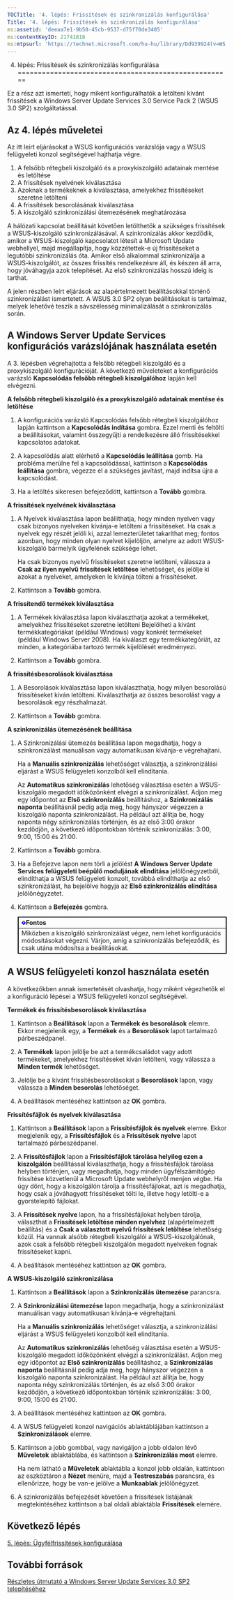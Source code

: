 ```yaml
---
TOCTitle: '4. lépés: Frissítések és szinkronizálás konfigurálása'
Title: '4. lépés: Frissítések és szinkronizálás konfigurálása'
ms:assetid: 'deeaa7e1-9b50-45cb-9537-d75f70de3405'
ms:contentKeyID: 21741818
ms:mtpsurl: 'https://technet.microsoft.com/hu-hu/library/Dd939924(v=WS.10)'
---
```


4. lépés: Frissítések és szinkronizálás konfigurálása
=====================================================

Ez a rész azt ismerteti, hogy miként konfigurálhatók a letölteni kívánt frissítések a Windows Server Update Services 3.0 Service Pack 2 (WSUS 3.0 SP2) szolgáltatással.

Az 4. lépés műveletei
---------------------

Az itt leírt eljárásokat a WSUS konfigurációs varázslója vagy a WSUS felügyeleti konzol segítségével hajthatja végre.

1.  A felsőbb rétegbeli kiszolgáló és a proxykiszolgáló adatainak mentése és letöltése
2.  A frissítések nyelvének kiválasztása
3.  Azoknak a termékeknek a kiválasztása, amelyekhez frissítéseket szeretne letölteni
4.  A frissítések besorolásának kiválasztása
5.  A kiszolgáló szinkronizálási ütemezésének meghatározása

A hálózati kapcsolat beállítását követően letölthetők a szükséges frissítések a WSUS-kiszolgáló szinkronizálásával. A szinkronizálás akkor kezdődik, amikor a WSUS-kiszolgáló kapcsolatot létesít a Microsoft Update webhellyel, majd megállapítja, hogy közzétettek-e új frissítéseket a legutóbbi szinkronizálás óta. Amikor első alkalommal szinkronizálja a WSUS-kiszolgálót, az összes frissítés rendelkezésre áll, és készen áll arra, hogy jóváhagyja azok telepítését. Az első szinkronizálás hosszú ideig is tarthat.

A jelen részben leírt eljárások az alapértelmezett beállításokkal történő szinkronizálást ismertetett. A WSUS 3.0 SP2 olyan beállításokat is tartalmaz, melyek lehetővé teszik a sávszélesség minimalizálását a szinkronizálás során.

A Windows Server Update Services konfigurációs varázslójának használata esetén
------------------------------------------------------------------------------

A 3. lépésben végrehajtotta a felsőbb rétegbeli kiszolgáló és a proxykiszolgáló konfigurációját. A következő műveleteket a konfigurációs varázsló **Kapcsolódás felsőbb rétegbeli kiszolgálóhoz** lapján kell elvégezni.

**A felsőbb rétegbeli kiszolgáló és a proxykiszolgáló adatainak mentése és letöltése**
1.  A konfigurációs varázsló Kapcsolódás felsőbb rétegbeli kiszolgálóhoz lapján kattintson a **Kapcsolódás indítása** gombra. Ezzel menti és feltölti a beállításokat, valamint összegyűjti a rendelkezésre álló frissítésekkel kapcsolatos adatokat.

2.  A kapcsolódás alatt elérhető a **Kapcsolódás leállítása** gomb. Ha probléma merülne fel a kapcsolódással, kattintson a **Kapcsolódás leállítása** gombra, végezze el a szükséges javítást, majd indítsa újra a kapcsolódást.

3.  Ha a letöltés sikeresen befejeződött, kattintson a **Tovább** gombra.

**A frissítések nyelvének kiválasztása**
1.  A Nyelvek kiválasztása lapon beállíthatja, hogy minden nyelven vagy csak bizonyos nyelveken kívánja-e letölteni a frissítéseket. Ha csak a nyelvek egy részét jelöli ki, azzal lemezterületet takaríthat meg; fontos azonban, hogy minden olyan nyelvet kijelöljön, amelyre az adott WSUS-kiszolgáló bármelyik ügyfelének szüksége lehet.

    Ha csak bizonyos nyelvű frissítéseket szeretne letölteni, válassza a **Csak az ilyen nyelvű frissítések letöltése** lehetőséget, és jelölje ki azokat a nyelveket, amelyeken le kívánja tölteni a frissítéseket.

2.  Kattintson a **Tovább** gombra.

**A frissítendő termékek kiválasztása**
1.  A Termékek kiválasztása lapon kiválaszthatja azokat a termékeket, amelyekhez frissítéseket szeretne letölteni Bejelölheti a kívánt termékkategóriákat (például Windows) vagy konkrét termékeket (például Windows Server 2008). Ha kiválaszt egy termékkategóriát, az minden, a kategóriába tartozó termék kijelölését eredményezi.

2.  Kattintson a **Tovább** gombra.

**A frissítésbesorolások kiválasztása**
1.  A Besorolások kiválasztása lapon kiválaszthatja, hogy milyen besorolású frissítéseket kíván letölteni. Kiválaszthatja az összes besorolást vagy a besorolások egy részhalmazát.

2.  Kattintson a **Tovább** gombra.

**A szinkronizálás ütemezésének beállítása**
1.  A Szinkronizálási ütemezés beállítása lapon megadhatja, hogy a szinkronizálást manuálisan vagy automatikusan kívánja-e végrehajtani.

    Ha a **Manuális szinkronizálás** lehetőséget választja, a szinkronizálási eljárást a WSUS felügyeleti konzolból kell elindítania.

    Az **Automatikus szinkronizálás** lehetőség választása esetén a WSUS-kiszolgáló megadott időközönként elvégzi a szinkronizálást. Adjon meg egy időpontot az **Első szinkronizálás** beállításhoz, a **Szinkronizálás naponta** beállításnál pedig adja meg, hogy hányszor végezzen a kiszolgáló naponta szinkronizálást. Ha például azt állítja be, hogy naponta négy szinkronizálás történjen, és az első 3:00 órakor kezdődjön, a következő időpontokban történik szinkronizálás: 3:00, 9:00, 15:00 és 21:00.

2.  Kattintson a **Tovább** gombra.

3.  Ha a Befejezve lapon nem törli a jelölést **A Windows Server Update Services felügyeleti beépülő moduljának elindítása** jelölőnégyzetből, elindíthatja a WSUS felügyeleti konzolt, továbbá elindíthatja az első szinkronizálást, ha bejelölve hagyja az **Első szinkronizálás elindítása** jelölőnégyzetet.

4.  Kattintson a **Befejezés** gombra.

 
    <table style="border:1px solid black;">
    <colgroup>
    <col width="100%" />
    </colgroup>
    <thead>
    <tr class="header">
    <th style="border:1px solid black;" ><img src="images/Dd939924.Important(WS.10).gif" />Fontos</th>
    </tr>
    </thead>
    <tbody>
    <tr class="odd">
    <td style="border:1px solid black;">Miközben a kiszolgáló szinkronizálást végez, nem lehet konfigurációs módosításokat végezni. Várjon, amíg a szinkronizálás befejeződik, és csak utána módosítsa a beállításokat.
    </td>
    </tr>
    </tbody>
    </table>
 

A WSUS felügyeleti konzol használata esetén
-------------------------------------------

A következőkben annak ismertetését olvashatja, hogy miként végezhetők el a konfiguráció lépései a WSUS felügyeleti konzol segítségével.

**Termékek és frissítésbesorolások kiválasztása**
1.  Kattintson a **Beállítások** lapon a **Termékek és besorolások** elemre. Ekkor megjelenik egy, a **Termékek** és a **Besorolások** lapot tartalmazó párbeszédpanel.

2.  A **Termékek** lapon jelölje be azt a termékcsaládot vagy adott termékeket, amelyekhez frissítéseket kíván letölteni, vagy válassza a **Minden termék** lehetőséget.

3.  Jelölje be a kívánt frissítésbesorolásokat a **Besorolások** lapon, vagy válassza a **Minden besorolás** lehetőséget.

4.  A beállítások mentéséhez kattintson az **OK** gombra.

**Frissítésfájlok és nyelvek kiválasztása**
1.  Kattintson a **Beállítások** lapon a **Frissítésfájlok és nyelvek** elemre. Ekkor megjelenik egy, a **Frissítésfájlok** és a **Frissítések nyelve** lapot tartalmazó párbeszédpanel.

2.  A **Frissítésfájlok** lapon a **Frissítésfájlok tárolása helyileg ezen a kiszolgálón** beállítással kiválaszthatja, hogy a frissítésfájlok tárolása helyben történjen, vagy megadhatja, hogy minden ügyfélszámítógép frissítése közvetlenül a Microsoft Update webhelyről menjen végbe. Ha úgy dönt, hogy a kiszolgálón tárolja a frissítésfájlokat, azt is megadhatja, hogy csak a jóváhagyott frissítéseket tölti le, illetve hogy letölti-e a gyorstelepítő fájlokat.

3.  A **Frissítések nyelve** lapon, ha a frissítésfájlokat helyben tárolja, választhat a **Frissítések letöltése minden nyelvhez** (alapértelmezett beállítás) és a **Csak a választott nyelvű frissítések letöltése** lehetőség közül. Ha vannak alsóbb rétegbeli kiszolgálói a WSUS-kiszolgálónak, azok csak a felsőbb rétegbeli kiszolgálón megadott nyelveken fognak frissítéseket kapni.

4.  A beállítások mentéséhez kattintson az **OK** gombra.

**A WSUS-kiszolgáló szinkronizálása**
1.  Kattintson a **Beállítások** lapon a **Szinkronizálás ütemezése** parancsra.

2.  A **Szinkronizálási ütemezése** lapon megadhatja, hogy a szinkronizálást manuálisan vagy automatikusan kívánja-e végrehajtani.

    Ha a **Manuális szinkronizálás** lehetőséget választja, a szinkronizálási eljárást a WSUS felügyeleti konzolból kell elindítania.

    Az **Automatikus szinkronizálás** lehetőség választása esetén a WSUS-kiszolgáló megadott időközönként elvégzi a szinkronizálást. Adjon meg egy időpontot az **Első szinkronizálás** beállításhoz, a **Szinkronizálás naponta** beállításnál pedig adja meg, hogy hányszor végezzen a kiszolgáló naponta szinkronizálást. Ha például azt állítja be, hogy naponta négy szinkronizálás történjen, és az első 3:00 órakor kezdődjön, a következő időpontokban történik szinkronizálás: 3:00, 9:00, 15:00 és 21:00.

3.  A beállítások mentéséhez kattintson az **OK** gombra.

4.  A WSUS felügyeleti konzol navigációs ablaktáblájában kattintson a **Szinkronizálások** elemre.

5.  Kattintson a jobb gombbal, vagy navigáljon a jobb oldalon lévő **Műveletek** ablaktáblába, és kattintson a **Szinkronizálás most** elemre.

    Ha nem látható a **Műveletek** ablaktábla a konzol jobb oldalán, kattintson az eszköztáron a **Nézet** menüre, majd a **Testreszabás** parancsra, és ellenőrizze, hogy be van-e jelölve a **Munkaablak** jelölőnégyzet.

6.  A szinkronizálás befejezését követően a frissítések listájának megtekintéséhez kattintson a bal oldali ablaktábla **Frissítések** elemére.

Következő lépés
---------------

[5. lépés: Ügyfélfrissítések konfigurálása](https://technet.microsoft.com/5ae60ead-3e94-456c-a692-c0f193ea5d5a)

További források
----------------

[Részletes útmutató a Windows Server Update Services 3.0 SP2 telepítéséhez](https://technet.microsoft.com/4b504edc-93b3-45b0-a7e8-d0107f1a4442)
